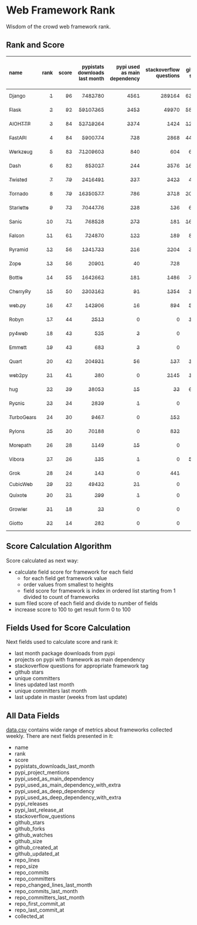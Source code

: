 # Web Framework Rank
Wisdom of the crowd web framework rank.

## Rank and Score
<sub>name</sub> | <sub>rank</sub> | <sub>score</sub> | <sub>pypistats downloads last month</sub> | <sub>pypi used as main dependency</sub> | <sub>stackoverflow questions</sub> | <sub>github stars</sub> | <sub>repo unique committers</sub> | <sub>repo changed lines last month</sub> | <sub>repo unique committers last month</sub> | <sub>repo last commit</sub>
:--- | ---: | ---: | ---: | ---: | ---: | ---: | ---: | ---: | ---: | ---:
[<sub>Django</sub>](https://github.com/django/django "first commit: 2005-07-13") | [<sub>1</sub>](# "  +0 last week") | [<sub>96</sub>](# "  +0 last week") | [<sub>7482780</sub>](# "  #5 in pypistats downloads last month -0.45% last week") | [<sub>4561</sub>](# "  #1 in pypi used as main dependency +0.4% last week") | [<sub>289164</sub>](# "  #1 in stackoverflow questions +0.11% last week") | [<sub>63790</sub>](# "  #1 in github stars +0.22% last week") | [<sub>2684</sub>](# "  #1 in repo unique committers +0.22% last week") | [<sub>5142</sub>](# "  #2 in repo changed lines last month -3.07% last week") | [<sub>37</sub>](# "  #1 in repo unique committers last month +8.82% last week") | [<sub>2022-04-29</sub>](# "  #2 in repo last commit 1 week ago")
[<sub>Flask</sub>](https://github.com/pallets/flask "first commit: 2010-04-06; uses: Werkzeug") | [<sub>2</sub>](# "  +0 last week") | [<sub>92</sub>](# "  +2 last week") | [<sub>59107365</sub>](# "  #2 in pypistats downloads last month +3.03% last week") | [<sub>3453</sub>](# "  #2 in pypi used as main dependency +0.7% last week") | [<sub>49970</sub>](# "  #2 in stackoverflow questions +0.2% last week") | [<sub>58791</sub>](# "  #2 in github stars +0.16% last week") | [<sub>781</sub>](# "  #2 in repo unique committers +0.39% last week") | [<sub>540</sub>](# "▼ #9 in repo changed lines last month -39.19% last week") | [<sub>8</sub>](# "▲ #3 in repo unique committers last month +33.33% last week") | [<sub>2022-04-28</sub>](# "▲ #2 in repo last commit 1 week ago")
[<sub>AIOHTTP</sub>](https://github.com/aio-libs/aiohttp "first commit: 2013-10-01") | [<sub>3</sub>](# "  +0 last week") | [<sub>84</sub>](# "  -3 last week") | [<sub>52719264</sub>](# "  #3 in pypistats downloads last month +0.51% last week") | [<sub>3374</sub>](# "  #3 in pypi used as main dependency +0.87% last week") | [<sub>1424</sub>](# "  #10 in stackoverflow questions +0.35% last week") | [<sub>12383</sub>](# "  #7 in github stars +0.24% last week") | [<sub>662</sub>](# "  #3 in repo unique committers +0.15% last week") | [<sub>266</sub>](# "  #12 in repo changed lines last month -10.44% last week") | [<sub>7</sub>](# "▼ #4 in repo unique committers last month +0.0% last week") | [<sub>2022-04-25</sub>](# "▼ #2 in repo last commit 1 week ago")
[<sub>FastAPI</sub>](https://github.com/tiangolo/fastapi "first commit: 2018-12-05; uses: Starlette") | [<sub>4</sub>](# "  +0 last week") | [<sub>84</sub>](# "  +0 last week") | [<sub>5900774</sub>](# "  #7 in pypistats downloads last month -0.04% last week") | [<sub>738</sub>](# "  #6 in pypi used as main dependency +1.23% last week") | [<sub>2868</sub>](# "  #6 in stackoverflow questions +1.38% last week") | [<sub>44492</sub>](# "  #3 in github stars +0.57% last week") | [<sub>299</sub>](# "  #8 in repo unique committers +0.0% last week") | [<sub>592</sub>](# "  #7 in repo changed lines last month +8.23% last week") | [<sub>6</sub>](# "  #5 in repo unique committers last month +0.0% last week") | [<sub>2022-04-25</sub>](# "  #2 in repo last commit 1 week ago")
[<sub>Werkzeug</sub>](https://github.com/pallets/werkzeug "first commit: 2007-05-04; used by: Flask and Quart") | [<sub>5</sub>](# "▲ +3 last week") | [<sub>83</sub>](# "▲ +8 last week") | [<sub>71209603</sub>](# "  #1 in pypistats downloads last month +0.64% last week") | [<sub>840</sub>](# "  #4 in pypi used as main dependency +0.72% last week") | [<sub>604</sub>](# "  #15 in stackoverflow questions +0.17% last week") | [<sub>6059</sub>](# "  #12 in github stars +0.31% last week") | [<sub>462</sub>](# "  #4 in repo unique committers +0.65% last week") | [<sub>950</sub>](# "▲ #4 in repo changed lines last month +88.49% last week") | [<sub>6</sub>](# "▲ #5 in repo unique committers last month +100.0% last week") | [<sub>2022-04-28</sub>](# "▲ #2 in repo last commit 1 week ago")
[<sub>Dash</sub>](https://github.com/plotly/dash "first commit: 2015-04-10") | [<sub>6</sub>](# "  +0 last week") | [<sub>82</sub>](# "  +1 last week") | [<sub>853027</sub>](# "  #12 in pypistats downloads last month -1.81% last week") | [<sub>244</sub>](# "  #9 in pypi used as main dependency +0.0% last week") | [<sub>3576</sub>](# "  #4 in stackoverflow questions +0.36% last week") | [<sub>16333</sub>](# "  #5 in github stars +0.28% last week") | [<sub>136</sub>](# "  #16 in repo unique committers +1.49% last week") | [<sub>576723</sub>](# "  #1 in repo changed lines last month +12.17% last week") | [<sub>11</sub>](# "  #2 in repo unique committers last month +22.22% last week") | [<sub>2022-04-28</sub>](# "  #2 in repo last commit 1 week ago")
[<sub>Twisted</sub>](https://github.com/twisted/twisted "first commit: 2001-07-09") | [<sub>7</sub>](# "  +0 last week") | [<sub>79</sub>](# "  -1 last week") | [<sub>2416491</sub>](# "  #8 in pypistats downloads last month +1.33% last week") | [<sub>337</sub>](# "  #7 in pypi used as main dependency +0.0% last week") | [<sub>3423</sub>](# "  #5 in stackoverflow questions -0.09% last week") | [<sub>4579</sub>](# "  #15 in github stars +0.2% last week") | [<sub>272</sub>](# "  #9 in repo unique committers +0.0% last week") | [<sub>3314</sub>](# "  #3 in repo changed lines last month +15.07% last week") | [<sub>5</sub>](# "▼ #7 in repo unique committers last month -16.67% last week") | [<sub>2022-04-27</sub>](# "  #2 in repo last commit 1 week ago")
[<sub>Tornado</sub>](https://github.com/tornadoweb/tornado "first commit: 2009-09-09") | [<sub>8</sub>](# "▼ -3 last week") | [<sub>79</sub>](# "▼ -2 last week") | [<sub>16350577</sub>](# "  #4 in pypistats downloads last month -0.28% last week") | [<sub>786</sub>](# "  #5 in pypi used as main dependency +0.26% last week") | [<sub>3718</sub>](# "  #3 in stackoverflow questions +0.03% last week") | [<sub>20525</sub>](# "  #4 in github stars +0.04% last week") | [<sub>438</sub>](# "  #5 in repo unique committers +0.0% last week") | [<sub>34</sub>](# "▲ #15 in repo changed lines last month -39.29% last week") | [<sub>2</sub>](# "▼ #12 in repo unique committers last month -33.33% last week") | [<sub>2022-04-22</sub>](# "▼ #11 in repo last commit 2 weeks ago")
[<sub>Starlette</sub>](https://github.com/encode/starlette "first commit: 2018-06-25; used by: FastAPI") | [<sub>9</sub>](# "  +0 last week") | [<sub>73</sub>](# "  +1 last week") | [<sub>7044776</sub>](# "  #6 in pypistats downloads last month +0.81% last week") | [<sub>238</sub>](# "  #10 in pypi used as main dependency +0.42% last week") | [<sub>136</sub>](# "▼ #21 in stackoverflow questions -1.45% last week") | [<sub>6901</sub>](# "  #10 in github stars +0.44% last week") | [<sub>209</sub>](# "  #12 in repo unique committers +0.0% last week") | [<sub>679</sub>](# "  #6 in repo changed lines last month +17.88% last week") | [<sub>4</sub>](# "  #9 in repo unique committers last month +0.0% last week") | [<sub>2022-04-30</sub>](# "▲ #1 in repo last commit 1 week ago")
[<sub>Sanic</sub>](https://github.com/sanic-org/sanic "first commit: 2016-05-26") | [<sub>10</sub>](# "  +0 last week") | [<sub>71</sub>](# "  +2 last week") | [<sub>768528</sub>](# "▲ #13 in pypistats downloads last month +7.09% last week") | [<sub>273</sub>](# "  #8 in pypi used as main dependency +1.11% last week") | [<sub>181</sub>](# "  #18 in stackoverflow questions +0.0% last week") | [<sub>16075</sub>](# "  #6 in github stars +0.27% last week") | [<sub>350</sub>](# "  #7 in repo unique committers +0.29% last week") | [<sub>194</sub>](# "▲ #13 in repo changed lines last month +83.02% last week") | [<sub>4</sub>](# "▲ #9 in repo unique committers last month +100.0% last week") | [<sub>2022-04-26</sub>](# "  #2 in repo last commit 1 week ago")
[<sub>Falcon</sub>](https://github.com/falconry/falcon "first commit: 2012-12-06; used by: hug") | [<sub>11</sub>](# "  +0 last week") | [<sub>61</sub>](# "  -3 last week") | [<sub>724870</sub>](# "▼ #14 in pypistats downloads last month -2.76% last week") | [<sub>122</sub>](# "  #13 in pypi used as main dependency +0.0% last week") | [<sub>189</sub>](# "  #17 in stackoverflow questions +0.0% last week") | [<sub>8752</sub>](# "  #8 in github stars +0.07% last week") | [<sub>194</sub>](# "  #13 in repo unique committers +0.0% last week") | [<sub>54</sub>](# "  #14 in repo changed lines last month -56.45% last week") | [<sub>2</sub>](# "▼ #12 in repo unique committers last month -50.0% last week") | [<sub>2022-04-09</sub>](# "▼ #15 in repo last commit 4 weeks ago")
[<sub>Pyramid</sub>](https://github.com/Pylons/pyramid "first commit: 2008-07-04; used by: CubicWeb") | [<sub>12</sub>](# "▲ +1 last week") | [<sub>56</sub>](# "▲ +1 last week") | [<sub>1341733</sub>](# "  #11 in pypistats downloads last month -0.35% last week") | [<sub>216</sub>](# "  #11 in pypi used as main dependency +0.0% last week") | [<sub>2204</sub>](# "  #7 in stackoverflow questions +0.0% last week") | [<sub>3657</sub>](# "  #16 in github stars +0.05% last week") | [<sub>358</sub>](# "  #6 in repo unique committers +0.0% last week") | [<sub>0</sub>](# "▲ #17 in repo changed lines last month +100% last week") | [<sub>0</sub>](# "▲ #17 in repo unique committers last month +100% last week") | [<sub>2022-03-13</sub>](# "  #20 in repo last commit 7 weeks ago")
[<sub>Zope</sub>](https://github.com/zopefoundation/Zope "first commit: 1996-06-17") | [<sub>13</sub>](# "▼ -1 last week") | [<sub>56</sub>](# "▼ -3 last week") | [<sub>20901</sub>](# "  #20 in pypistats downloads last month -0.91% last week") | [<sub>40</sub>](# "  #16 in pypi used as main dependency +0.0% last week") | [<sub>728</sub>](# "  #14 in stackoverflow questions +0.0% last week") | [<sub>288</sub>](# "  #25 in github stars +0.0% last week") | [<sub>171</sub>](# "  #14 in repo unique committers +0.0% last week") | [<sub>394</sub>](# "  #10 in repo changed lines last month -1.75% last week") | [<sub>4</sub>](# "▼ #9 in repo unique committers last month -20.0% last week") | [<sub>2022-04-21</sub>](# "▼ #11 in repo last commit 2 weeks ago")
[<sub>Bottle</sub>](https://github.com/bottlepy/bottle "first commit: 2009-06-30") | [<sub>14</sub>](# "  +0 last week") | [<sub>55</sub>](# "  +0 last week") | [<sub>1642662</sub>](# "  #10 in pypistats downloads last month +1.09% last week") | [<sub>181</sub>](# "  #12 in pypi used as main dependency +0.0% last week") | [<sub>1486</sub>](# "  #9 in stackoverflow questions +0.07% last week") | [<sub>7602</sub>](# "  #9 in github stars +0.12% last week") | [<sub>226</sub>](# "  #11 in repo unique committers +0.0% last week") | [<sub>0</sub>](# "▲ #17 in repo changed lines last month +100% last week") | [<sub>0</sub>](# "▲ #17 in repo unique committers last month +100% last week") | [<sub>2022-03-01</sub>](# "  #22 in repo last commit 9 weeks ago")
[<sub>CherryPy</sub>](https://github.com/cherrypy/cherrypy "first commit: 2004-11-20") | [<sub>15</sub>](# "▲ +2 last week") | [<sub>50</sub>](# "▲ +1 last week") | [<sub>2303162</sub>](# "  #9 in pypistats downloads last month +2.13% last week") | [<sub>91</sub>](# "  #14 in pypi used as main dependency +0.0% last week") | [<sub>1354</sub>](# "  #11 in stackoverflow questions +0.0% last week") | [<sub>1535</sub>](# "  #18 in github stars +0.07% last week") | [<sub>145</sub>](# "  #15 in repo unique committers +0.0% last week") | [<sub>0</sub>](# "▲ #17 in repo changed lines last month +100% last week") | [<sub>0</sub>](# "▲ #17 in repo unique committers last month +100% last week") | [<sub>2022-03-13</sub>](# "  #20 in repo last commit 7 weeks ago")
[<sub>web.py</sub>](https://github.com/webpy/webpy "first commit: 1970-01-01") | [<sub>16</sub>](# "▼ -1 last week") | [<sub>47</sub>](# "▼ -6 last week") | [<sub>142906</sub>](# "  #16 in pypistats downloads last month +4.09% last week") | [<sub>16</sub>](# "  #18 in pypi used as main dependency +0.0% last week") | [<sub>894</sub>](# "  #12 in stackoverflow questions +0.11% last week") | [<sub>5687</sub>](# "  #14 in github stars +0.02% last week") | [<sub>92</sub>](# "  #18 in repo unique committers +0.0% last week") | [<sub>0</sub>](# "▲ #17 in repo changed lines last month -100.0% last week") | [<sub>0</sub>](# "▼ #17 in repo unique committers last month -100.0% last week") | [<sub>2022-03-27</sub>](# "▼ #17 in repo last commit 5 weeks ago")
[<sub>Robyn</sub>](https://github.com/sansyrox/robyn "first commit: 2021-05-22") | [<sub>17</sub>](# "▲ +3 last week") | [<sub>44</sub>](# "▲ +2 last week") | [<sub>2513</sub>](# "▼ #23 in pypistats downloads last month -30.5% last week") | [<sub>0</sub>](# "  #26 in pypi used as main dependency +100% last week") | [<sub>0</sub>](# "  #23 in stackoverflow questions +100% last week") | [<sub>1190</sub>](# "▲ #19 in github stars +37.73% last week") | [<sub>13</sub>](# "  #27 in repo unique committers +8.33% last week") | [<sub>545</sub>](# "▲ #8 in repo changed lines last month +28.84% last week") | [<sub>2</sub>](# "▲ #12 in repo unique committers last month +100.0% last week") | [<sub>2022-04-29</sub>](# "  #2 in repo last commit 1 week ago")
[<sub>py4web</sub>](https://github.com/web2py/py4web "first commit: 2019-03-25") | [<sub>18</sub>](# "  +0 last week") | [<sub>43</sub>](# "  -4 last week") | [<sub>525</sub>](# "  #26 in pypistats downloads last month -10.71% last week") | [<sub>3</sub>](# "  #21 in pypi used as main dependency +0.0% last week") | [<sub>0</sub>](# "  #23 in stackoverflow questions +100% last week") | [<sub>176</sub>](# "  #27 in github stars +0.57% last week") | [<sub>60</sub>](# "  #20 in repo unique committers +0.0% last week") | [<sub>309</sub>](# "  #11 in repo changed lines last month -12.96% last week") | [<sub>5</sub>](# "▼ #7 in repo unique committers last month -28.57% last week") | [<sub>2022-04-19</sub>](# "▼ #11 in repo last commit 2 weeks ago")
[<sub>Emmett</sub>](https://github.com/emmett-framework/emmett "first commit: 2014-10-22") | [<sub>19</sub>](# "  +0 last week") | [<sub>43</sub>](# "  -2 last week") | [<sub>683</sub>](# "  #25 in pypistats downloads last month -13.65% last week") | [<sub>3</sub>](# "  #21 in pypi used as main dependency +0.0% last week") | [<sub>0</sub>](# "  #23 in stackoverflow questions +100% last week") | [<sub>754</sub>](# "  #22 in github stars +0.13% last week") | [<sub>22</sub>](# "  #26 in repo unique committers +0.0% last week") | [<sub>699</sub>](# "  #5 in repo changed lines last month +0.0% last week") | [<sub>1</sub>](# "▼ #15 in repo unique committers last month +0.0% last week") | [<sub>2022-04-19</sub>](# "▼ #11 in repo last commit 2 weeks ago")
[<sub>Quart</sub>](https://gitlab.com/pgjones/quart "first commit: 2017-05-14; uses: Werkzeug") | [<sub>20</sub>](# "▼ -4 last week") | [<sub>42</sub>](# "▼ -8 last week") | [<sub>204931</sub>](# "  #15 in pypistats downloads last month +7.32% last week") | [<sub>56</sub>](# "  #15 in pypi used as main dependency +0.0% last week") | [<sub>137</sub>](# "▲ #20 in stackoverflow questions +0.74% last week") | [<sub>1043</sub>](# "▼ #20 in github stars +0.1% last week") | [<sub>68</sub>](# "  #19 in repo unique committers +0.0% last week") | [<sub>0</sub>](# "▼ #17 in repo changed lines last month -100.0% last week") | [<sub>0</sub>](# "▼ #17 in repo unique committers last month -100.0% last week") | [<sub>2022-03-26</sub>](# "▼ #17 in repo last commit 6 weeks ago")
[<sub>web2py</sub>](https://github.com/web2py/web2py "first commit: 2011-11-23") | [<sub>21</sub>](# "  +0 last week") | [<sub>41</sub>](# "  +1 last week") | [<sub>380</sub>](# "  #27 in pypistats downloads last month -1.81% last week") | [<sub>0</sub>](# "  #26 in pypi used as main dependency +100% last week") | [<sub>2145</sub>](# "  #8 in stackoverflow questions +0.05% last week") | [<sub>1989</sub>](# "  #17 in github stars +0.15% last week") | [<sub>271</sub>](# "  #10 in repo unique committers +0.0% last week") | [<sub>0</sub>](# "▲ #17 in repo changed lines last month +100% last week") | [<sub>0</sub>](# "▲ #17 in repo unique committers last month +100% last week") | [<sub>2022-03-21</sub>](# "  #19 in repo last commit 6 weeks ago")
[<sub>hug</sub>](https://github.com/hugapi/hug "first commit: 2015-07-17; uses: Falcon") | [<sub>22</sub>](# "  +0 last week") | [<sub>39</sub>](# "  +1 last week") | [<sub>38053</sub>](# "  #19 in pypistats downloads last month -5.24% last week") | [<sub>15</sub>](# "  #19 in pypi used as main dependency +0.0% last week") | [<sub>33</sub>](# "  #22 in stackoverflow questions +0.0% last week") | [<sub>6615</sub>](# "  #11 in github stars +0.06% last week") | [<sub>123</sub>](# "  #17 in repo unique committers +0.0% last week") | [<sub>0</sub>](# "▲ #17 in repo changed lines last month +100% last week") | [<sub>0</sub>](# "▲ #17 in repo unique committers last month +100% last week") | [<sub>2020-08-10</sub>](# "  #27 in repo last commit 90 weeks ago")
[<sub>Pycnic</sub>](https://github.com/nullism/pycnic "first commit: 2015-11-04") | [<sub>23</sub>](# "  +0 last week") | [<sub>34</sub>](# "  +0 last week") | [<sub>2839</sub>](# "▲ #22 in pypistats downloads last month -1.01% last week") | [<sub>1</sub>](# "  #23 in pypi used as main dependency +0.0% last week") | [<sub>0</sub>](# "  #23 in stackoverflow questions +100% last week") | [<sub>155</sub>](# "  #28 in github stars +0.0% last week") | [<sub>11</sub>](# "  #28 in repo unique committers +0.0% last week") | [<sub>10</sub>](# "▲ #16 in repo changed lines last month +0.0% last week") | [<sub>1</sub>](# "▼ #15 in repo unique committers last month +0.0% last week") | [<sub>2022-04-05</sub>](# "▼ #16 in repo last commit 4 weeks ago")
[<sub>TurboGears</sub>](https://github.com/TurboGears/tg2 "first commit: 2007-06-27") | [<sub>24</sub>](# "  +0 last week") | [<sub>30</sub>](# "  +0 last week") | [<sub>9467</sub>](# "  #21 in pypistats downloads last month +6.41% last week") | [<sub>0</sub>](# "  #26 in pypi used as main dependency +100% last week") | [<sub>152</sub>](# "  #19 in stackoverflow questions +0.0% last week") | [<sub>778</sub>](# "  #21 in github stars +0.0% last week") | [<sub>35</sub>](# "  #23 in repo unique committers +0.0% last week") | [<sub>0</sub>](# "▲ #17 in repo changed lines last month +100% last week") | [<sub>0</sub>](# "▲ #17 in repo unique committers last month +100% last week") | [<sub>2021-05-26</sub>](# "  #24 in repo last commit 49 weeks ago")
[<sub>Pylons</sub>](https://github.com/Pylons/pylons "first commit: 2006-02-18") | [<sub>25</sub>](# "  +0 last week") | [<sub>30</sub>](# "  +0 last week") | [<sub>70188</sub>](# "  #17 in pypistats downloads last month -4.1% last week") | [<sub>0</sub>](# "  #26 in pypi used as main dependency +100% last week") | [<sub>832</sub>](# "  #13 in stackoverflow questions +0.0% last week") | [<sub>217</sub>](# "  #26 in github stars +0.0% last week") | [<sub>36</sub>](# "  #22 in repo unique committers +0.0% last week") | [<sub>0</sub>](# "▲ #17 in repo changed lines last month +100% last week") | [<sub>0</sub>](# "▲ #17 in repo unique committers last month +100% last week") | [<sub>2018-01-12</sub>](# "  #30 in repo last commit 225 weeks ago")
[<sub>Morepath</sub>](https://github.com/morepath/morepath "first commit: 2013-07-17") | [<sub>26</sub>](# "  +0 last week") | [<sub>28</sub>](# "  +1 last week") | [<sub>1149</sub>](# "  #24 in pypistats downloads last month -3.53% last week") | [<sub>15</sub>](# "  #19 in pypi used as main dependency +0.0% last week") | [<sub>0</sub>](# "  #23 in stackoverflow questions +100% last week") | [<sub>392</sub>](# "  #24 in github stars +0.0% last week") | [<sub>27</sub>](# "  #24 in repo unique committers +0.0% last week") | [<sub>0</sub>](# "▲ #17 in repo changed lines last month +100% last week") | [<sub>0</sub>](# "▲ #17 in repo unique committers last month +100% last week") | [<sub>2021-04-18</sub>](# "  #25 in repo last commit 54 weeks ago")
[<sub>Vibora</sub>](https://github.com/vibora-io/vibora "first commit: 2018-06-13") | [<sub>27</sub>](# "  +0 last week") | [<sub>26</sub>](# "  +1 last week") | [<sub>135</sub>](# "  #31 in pypistats downloads last month -12.34% last week") | [<sub>1</sub>](# "  #23 in pypi used as main dependency +0.0% last week") | [<sub>0</sub>](# "  #23 in stackoverflow questions +100% last week") | [<sub>5727</sub>](# "  #13 in github stars +0.05% last week") | [<sub>27</sub>](# "  #24 in repo unique committers +0.0% last week") | [<sub>0</sub>](# "▲ #17 in repo changed lines last month +100% last week") | [<sub>0</sub>](# "▲ #17 in repo unique committers last month +100% last week") | [<sub>2019-02-11</sub>](# "  #29 in repo last commit 168 weeks ago")
[<sub>Grok</sub>](https://github.com/zopefoundation/grok "first commit: 2006-10-14") | [<sub>28</sub>](# "  +0 last week") | [<sub>24</sub>](# "  +1 last week") | [<sub>143</sub>](# "  #30 in pypistats downloads last month -33.18% last week") | [<sub>0</sub>](# "  #26 in pypi used as main dependency +100% last week") | [<sub>441</sub>](# "  #16 in stackoverflow questions +0.23% last week") | [<sub>20</sub>](# "  #31 in github stars +0.0% last week") | [<sub>40</sub>](# "  #21 in repo unique committers +0.0% last week") | [<sub>0</sub>](# "▲ #17 in repo changed lines last month +100% last week") | [<sub>0</sub>](# "▲ #17 in repo unique committers last month +100% last week") | [<sub>2020-09-02</sub>](# "  #26 in repo last commit 87 weeks ago")
[<sub>CubicWeb</sub>](https://forge.extranet.logilab.fr/cubicweb/cubicweb "uses: Pyramid") | [<sub>29</sub>](# "  +0 last week") | [<sub>22</sub>](# "  +1 last week") | [<sub>49432</sub>](# "  #18 in pypistats downloads last month +2.76% last week") | [<sub>21</sub>](# "  #17 in pypi used as main dependency +0.0% last week") | [<sub>0</sub>](# "  #23 in stackoverflow questions +100% last week") | [<sub>0</sub>](# "  #32 in github stars +100% last week") | [<sub>0</sub>](# "  #32 in repo unique committers +100% last week") | [<sub>0</sub>](# "▲ #17 in repo changed lines last month +100% last week") | [<sub>0</sub>](# "▲ #17 in repo unique committers last month +100% last week") | [<sub></sub>](# "  #31 in repo last commit")
[<sub>Quixote</sub>](https://github.com/nascheme/quixote "first commit: 2006-03-16") | [<sub>30</sub>](# "  +0 last week") | [<sub>21</sub>](# "  +1 last week") | [<sub>299</sub>](# "  #28 in pypistats downloads last month -7.14% last week") | [<sub>1</sub>](# "  #23 in pypi used as main dependency +0.0% last week") | [<sub>0</sub>](# "  #23 in stackoverflow questions +100% last week") | [<sub>81</sub>](# "  #29 in github stars +1.25% last week") | [<sub>6</sub>](# "  #29 in repo unique committers +0.0% last week") | [<sub>0</sub>](# "▲ #17 in repo changed lines last month +100% last week") | [<sub>0</sub>](# "▲ #17 in repo unique committers last month +100% last week") | [<sub>2022-02-15</sub>](# "  #23 in repo last commit 11 weeks ago")
[<sub>Growler</sub>](https://github.com/pyGrowler/Growler "first commit: 2014-08-17") | [<sub>31</sub>](# "  +0 last week") | [<sub>18</sub>](# "  +1 last week") | [<sub>23</sub>](# "  #32 in pypistats downloads last month -42.5% last week") | [<sub>0</sub>](# "  #26 in pypi used as main dependency +100% last week") | [<sub>0</sub>](# "  #23 in stackoverflow questions +100% last week") | [<sub>687</sub>](# "  #23 in github stars +0.0% last week") | [<sub>6</sub>](# "  #29 in repo unique committers +0.0% last week") | [<sub>0</sub>](# "▲ #17 in repo changed lines last month +100% last week") | [<sub>0</sub>](# "▲ #17 in repo unique committers last month +100% last week") | [<sub>2020-03-08</sub>](# "  #28 in repo last commit 112 weeks ago")
[<sub>Giotto</sub>](https://github.com/priestc/giotto "first commit: 2012-02-26") | [<sub>32</sub>](# "  +0 last week") | [<sub>14</sub>](# "  +0 last week") | [<sub>282</sub>](# "  #29 in pypistats downloads last month -3.42% last week") | [<sub>0</sub>](# "  #26 in pypi used as main dependency +100% last week") | [<sub>0</sub>](# "  #23 in stackoverflow questions +100% last week") | [<sub>55</sub>](# "  #30 in github stars +0.0% last week") | [<sub>3</sub>](# "  #31 in repo unique committers +0.0% last week") | [<sub>0</sub>](# "▲ #17 in repo changed lines last month +100% last week") | [<sub>0</sub>](# "▲ #17 in repo unique committers last month +100% last week") | [<sub>2013-10-07</sub>](# "  #31 in repo last commit 447 weeks ago")

## Score Calculation Algorithm
Score calculated as next way:
- calculate field score for framework for each field
  - for each field get framework value
  - order values from smallest to heights
  - field score for framework is index in ordered list starting from 1 divided to count of frameworks
- sum filed score of each field and divide to number of fields
- increase score to 100 to get result form 0 to 100

## Fields Used for Score Calculation
Next fields used to calculate score and rank it:
- last month package downloads from pypi
- projects on pypi with framework as main dependency
- stackoverflow questions for appropriate framework tag
- github stars
- unique committers
- lines updated last month
- unique committers last month
- last update in master (weeks from last update)

## All Data Fields
[data.csv](data.csv) contains wide range of metrics about frameworks collected weekly.
There are next fields presented in it: 

- name
- rank
- score
- pypistats_downloads_last_month
- pypi_project_mentions
- pypi_used_as_main_dependency
- pypi_used_as_main_dependency_with_extra
- pypi_used_as_deep_dependency
- pypi_used_as_deep_dependency_with_extra
- pypi_releases
- pypi_last_release_at
- stackoverflow_questions
- github_stars
- github_forks
- github_watches
- github_size
- github_created_at
- github_updated_at
- repo_lines
- repo_size
- repo_commits
- repo_committers
- repo_changed_lines_last_month
- repo_commits_last_month
- repo_committers_last_month
- repo_first_commit_at
- repo_last_commit_at
- collected_at
